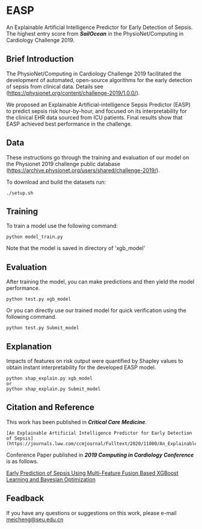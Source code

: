 # EASP
An Explainable Artificial Intelligence Predictor for Early Detection of Sepsis. The highest entry score from ***SailOcean*** in the PhysioNet/Computing in Cardiology Challenge 2019.

## Brief Introduction
The PhysioNet/Computing in Cardiology Challenge 2019 facilitated the development of automated, open-source algorithms for the early detection of sepsis from clinical data. Details see (https://physionet.org/content/challenge-2019/1.0.0/).

We proposed an Explainable Artificial-intelligence Sepsis Predictor (EASP) to predict sepsis risk hour-by-hour, and focused on its interpretability for the clinical EHR data sourced from ICU patients. Final results show that EASP achieved best performance in the challenge.

## Data
These instructions go through the training and evaluation of our model on the Physionet 2019 challenge public database (https://archive.physionet.org/users/shared/challenge-2019/).

To download and build the datasets run:

    ./setup.sh

## Training
To train a model use the following command:

    python model_train.py
  
Note that the model is saved in directory of 'xgb_model'

## Evaluation
After training the model, you can make predictions and then yield the model performance.

    python test.py xgb_model
    
Or you can directly use our trained model for quick verification using the following command.
  
    python test.py Submit_model
    
## Explanation
Impacts of features on risk output were quantified by Shapley values to obtain instant interpretability for the developed EASP model.

    python shap_explain.py xgb_model  
    or  
    python shap_explain.py Submit_model

## Citation and Reference
This work has been published in ***Critical Care Medicine***.

    [An Explainable Artificial Intelligence Predictor for Early Detection of Sepsis]
    (https://journals.lww.com/ccmjournal/Fulltext/2020/11000/An_Explainable_Artificial_Intelligence_Predictor.37.aspx)
    
Conference Paper published in ***2019 Computing in Cardiology Conference*** is as follows.

   [Early Prediction of Sepsis Using Multi-Feature Fusion Based XGBoost Learning and Bayesian Optimization](https://www.researchgate.net/publication/338628580_Early_Prediction_of_Sepsis_Using_Multi-Feature_Fusion_Based_XGBoost_Learning_and_Bayesian_Optimization)
    
## Feadback
If you have any questions or suggestions on this work, please e-mail meicheng@seu.edu.cn
